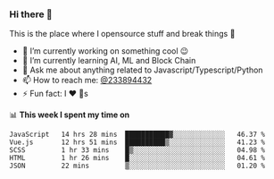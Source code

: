 ### Hi there 👋

<!--
**a233894432/a233894432** is a ✨ _special_ ✨ repository because its `README.md` (this file) appears on your GitHub profile.

Here are some ideas to get you started:

- 🔭 I’m currently working on ...
- 🌱 I’m currently learning ...
- 👯 I’m looking to collaborate on ...
- 🤔 I’m looking for help with ...
- 💬 Ask me about ...
- 📫 How to reach me: ...
- 😄 Pronouns: ...
- ⚡ Fun fact: ...
-->
 
 
This is the place where I opensource stuff and break things :rofl:

- 🔭 I’m currently working on something cool :wink:
- 🌱 I’m currently learning AI, ML and Block Chain
- 💬 Ask me about anything related to Javascript/Typescript/Python
- 📫 How to reach me: [@233894432](https://twitter.com/233894432)
- ⚡ Fun fact: I :heart: :dog:s

📊 **This week I spent my time on**
<!--START_SECTION:waka-->
```text
JavaScript   14 hrs 28 mins  ███████████▓░░░░░░░░░░░░░   46.37 % 
Vue.js       12 hrs 51 mins  ██████████▒░░░░░░░░░░░░░░   41.23 % 
SCSS         1 hr 33 mins    █▒░░░░░░░░░░░░░░░░░░░░░░░   04.98 % 
HTML         1 hr 26 mins    █░░░░░░░░░░░░░░░░░░░░░░░░   04.61 % 
JSON         22 mins         ▒░░░░░░░░░░░░░░░░░░░░░░░░   01.20 % 
```
<!--END_SECTION:waka-->
